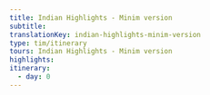 ```yaml
---
title: Indian Highlights - Minim version
subtitle: 
translationKey: indian-highlights-minim-version
type: tim/itinerary
tours: Indian Highlights - Minim version
highlights: 
itinerary: 
  - day: 0
---
```

